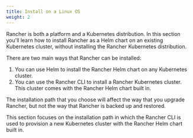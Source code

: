 ```yaml
---
title: Install on a Linux OS
weight: 2
---
```


Rancher is both a platform and a Kubernetes distribution. In this section you'll learn how to install Rancher as a Helm chart on an existing Kubernetes cluster, without installing the Rancher Kubernetes distribution.

There are two main ways that Rancher can be installed:

1. You can use Helm to install the Rancher Helm chart on any Kubernetes cluster.
2. You can use the Rancher CLI to install a Rancher Kubernetes cluster. This cluster comes with the Rancher Helm chart built in.

The installation path that you choose will affect the way that you upgrade Rancher, but not the way that Rancher is backed up and restored.

This section focuses on the installation path in which the Rancher CLI is used to provision a new Kubernetes cluster with the Rancher Helm chart built in.
